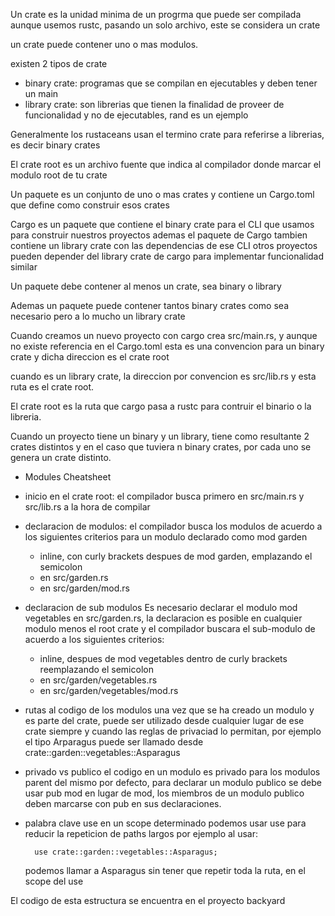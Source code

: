 Un crate es la unidad minima de un progrma que puede ser compilada
aunque usemos rustc, pasando un solo archivo, este se considera un crate

un crate puede contener uno o mas modulos.

existen 2 tipos de crate
- binary crate: programas que se compilan en ejecutables y deben tener un main
- library crate: son librerias que tienen la finalidad de proveer de funcionalidad y no de ejecutables, rand es un ejemplo

Generalmente los rustaceans usan el termino crate para referirse a librerias, es decir binary crates

El crate root es un archivo fuente que indica al compilador donde marcar el modulo root de tu crate

Un paquete es un conjunto de uno o mas crates y contiene un Cargo.toml que define como construir esos crates

Cargo es un paquete que contiene el binary crate para el CLI que usamos para construir nuestros proyectos
ademas el paquete de Cargo tambien contiene un library crate con las dependencias de ese CLI
otros proyectos pueden depender del library crate de cargo para implementar funcionalidad similar

Un paquete debe contener al menos un crate, sea binary o library

Ademas un paquete puede contener tantos binary crates como sea necesario pero a lo mucho un library crate

Cuando creamos un nuevo proyecto con cargo crea src/main.rs, y aunque no existe referencia en el Cargo.toml
esta es una convencion para un binary crate y dicha direccion es el crate root

cuando es un library crate, la direccion por convencion es src/lib.rs y esta ruta es el crate root.

El crate root es la ruta que cargo pasa a rustc para contruir el binario o la libreria.

Cuando un proyecto tiene un binary y un library, tiene como resultante 2 crates distintos y en el caso
que tuviera n binary crates, por cada uno se genera un crate distinto.


* Modules Cheatsheet

- inicio en el crate root: el compilador busca primero en src/main.rs y src/lib.rs a la hora de compilar
- declaracion de modulos: el compilador busca los modulos de acuerdo a los siguientes criterios
    para un modulo declarado como mod garden

    - inline, con curly brackets despues de mod garden, emplazando el semicolon
    - en src/garden.rs
    - en src/garden/mod.rs

- declaracion de sub modulos
    Es necesario declarar el modulo mod vegetables en src/garden.rs, la declaracion es posible en cualquier modulo menos el root crate
    y el compilador buscara el sub-modulo de acuerdo a los siguientes criterios:

    - inline, despues de mod vegetables dentro de curly brackets reemplazando el semicolon
    - en src/garden/vegetables.rs
    - en src/garden/vegetables/mod.rs

- rutas al codigo de los modulos
    una vez que se ha creado un modulo y es parte del crate, puede ser utilizado desde cualquier lugar de ese crate siempre y cuando
    las reglas de privaciad lo permitan, por ejemplo el tipo Arparagus puede ser llamado desde crate::garden::vegetables::Asparagus

- privado vs publico
    el codigo en un modulo es privado para los modulos parent del mismo por defecto, para declarar un modulo publico se debe usar
    pub mod en lugar de mod, los miembros de un modulo publico deben marcarse con pub en sus declaraciones.

- palabra clave use
    en un scope determinado podemos usar use para reducir la repeticion de paths largos por ejemplo
    al usar:

        use crate::garden::vegetables::Asparagus;

    podemos llamar a Asparagus sin tener que repetir toda la ruta, en el scope del use

El codigo de esta estructura se encuentra en el proyecto backyard
    
